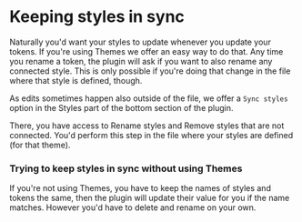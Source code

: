 # Keeping styles in sync

Naturally you'd want your styles to update whenever you update your tokens. If you're using Themes we offer an easy way to do that. Any time you rename a token, the plugin will ask if you want to also rename any connected style. This is only possible if you're doing that change in the file where that style is defined, though.

As edits sometimes happen also outside of the file, we offer a `Sync styles` option in the Styles part of the bottom section of the plugin.

There, you have access to Rename styles and Remove styles that are not connected. You'd perform this step in the file where your styles are defined (for that theme).



### Trying to keep styles in sync without using Themes

If you're not using Themes, you have to keep the names of styles and tokens the same, then the plugin will update their value for you if the name matches. However you'd have to delete and rename on your own.

